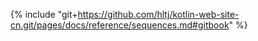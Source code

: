 {% include "git+https://github.com/hltj/kotlin-web-site-cn.git/pages/docs/reference/sequences.md#gitbook" %}
